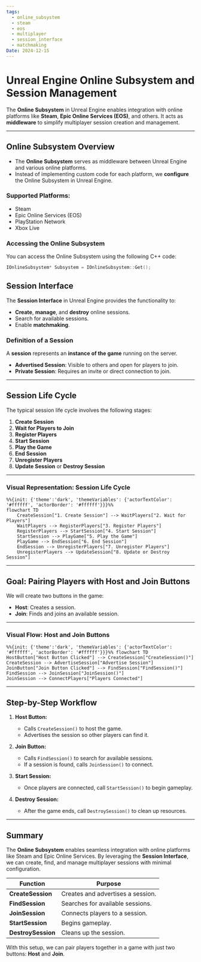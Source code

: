 ```yaml
---
tags:
  - online_subsystem
  - steam
  - eos
  - multiplayer
  - session_interface
  - matchmaking
Date: 2024-12-15
---
```

# Unreal Engine Online Subsystem and Session Management

The **Online Subsystem** in Unreal Engine enables integration with online platforms like **Steam**, **Epic Online Services (EOS)**, and others. It acts as **middleware** to simplify multiplayer session creation and management.

---

## Online Subsystem Overview  

- The **Online Subsystem** serves as middleware between Unreal Engine and various online platforms.  
- Instead of implementing custom code for each platform, we **configure** the Online Subsystem in Unreal Engine.  

### Supported Platforms:
- Steam  
- Epic Online Services (EOS)  
- PlayStation Network  
- Xbox Live  

### Accessing the Online Subsystem  

You can access the Online Subsystem using the following C++ code:

```cpp
IOnlineSubsystem* Subsystem = IOnlineSubsystem::Get();
```

## Session Interface

The **Session Interface** in Unreal Engine provides the functionality to:

- **Create**, **manage**, and **destroy** online sessions.
- Search for available sessions.
- Enable **matchmaking**.

### Definition of a Session

A **session** represents an **instance of the game** running on the server.

- **Advertised Session**: Visible to others and open for players to join.
- **Private Session**: Requires an invite or direct connection to join.

---

## Session Life Cycle

The typical session life cycle involves the following stages:

1. **Create Session**
2. **Wait for Players to Join**
3. **Register Players**
4. **Start Session**
5. **Play the Game**
6. **End Session**
7. **Unregister Players**
8. **Update Session** or **Destroy Session**

---

### Visual Representation: Session Life Cycle
```mermaid
%%{init: {'theme':'dark', 'themeVariables': {'actorTextColor': '#ffffff', 'actorBorder': '#ffffff'}}}%%
flowchart TD
    CreateSession["1. Create Session"] --> WaitPlayers["2. Wait for Players"]
    WaitPlayers --> RegisterPlayers["3. Register Players"]
    RegisterPlayers --> StartSession["4. Start Session"]
    StartSession --> PlayGame["5. Play the Game"]
    PlayGame --> EndSession["6. End Session"]
    EndSession --> UnregisterPlayers["7. Unregister Players"]
    UnregisterPlayers --> UpdateSession["8. Update or Destroy Session"]

```

---

## Goal: Pairing Players with Host and Join Buttons

We will create two buttons in the game:

- **Host**: Creates a session.
- **Join**: Finds and joins an available session.

---

### Visual Flow: Host and Join Buttons
```mermaid
%%{init: {'theme':'dark', 'themeVariables': {'actorTextColor': '#ffffff', 'actorBorder': '#ffffff'}}}%% flowchart TD
HostButton["Host Button Clicked"] --> CreateSession["CreateSession()"]     
CreateSession --> AdvertiseSession["Advertise Session"]     
JoinButton["Join Button Clicked"] --> FindSession["FindSession()"]     
FindSession --> JoinSession["JoinSession()"]     
JoinSession --> ConnectPlayers["Players Connected"]
```


---

## Step-by-Step Workflow

1. **Host Button:**
    
    - Calls `CreateSession()` to host the game.
    - Advertises the session so other players can find it.
2. **Join Button:**
    
    - Calls `FindSession()` to search for available sessions.
    - If a session is found, calls `JoinSession()` to connect.
3. **Start Session:**
    
    - Once players are connected, call `StartSession()` to begin gameplay.
4. **Destroy Session:**
    
    - After the game ends, call `DestroySession()` to clean up resources.

---

## Summary

The **Online Subsystem** enables seamless integration with online platforms like Steam and Epic Online Services. By leveraging the **Session Interface**, we can create, find, and manage multiplayer sessions with minimal configuration.

|Function|Purpose|
|---|---|
|**CreateSession**|Creates and advertises a session.|
|**FindSession**|Searches for available sessions.|
|**JoinSession**|Connects players to a session.|
|**StartSession**|Begins gameplay.|
|**DestroySession**|Cleans up the session.|

With this setup, we can pair players together in a game with just two buttons: **Host** and **Join**.